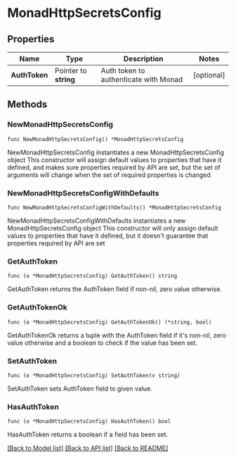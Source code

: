# MonadHttpSecretsConfig

## Properties

Name | Type | Description | Notes
------------ | ------------- | ------------- | -------------
**AuthToken** | Pointer to **string** | Auth token to authenticate with Monad | [optional] 

## Methods

### NewMonadHttpSecretsConfig

`func NewMonadHttpSecretsConfig() *MonadHttpSecretsConfig`

NewMonadHttpSecretsConfig instantiates a new MonadHttpSecretsConfig object
This constructor will assign default values to properties that have it defined,
and makes sure properties required by API are set, but the set of arguments
will change when the set of required properties is changed

### NewMonadHttpSecretsConfigWithDefaults

`func NewMonadHttpSecretsConfigWithDefaults() *MonadHttpSecretsConfig`

NewMonadHttpSecretsConfigWithDefaults instantiates a new MonadHttpSecretsConfig object
This constructor will only assign default values to properties that have it defined,
but it doesn't guarantee that properties required by API are set

### GetAuthToken

`func (o *MonadHttpSecretsConfig) GetAuthToken() string`

GetAuthToken returns the AuthToken field if non-nil, zero value otherwise.

### GetAuthTokenOk

`func (o *MonadHttpSecretsConfig) GetAuthTokenOk() (*string, bool)`

GetAuthTokenOk returns a tuple with the AuthToken field if it's non-nil, zero value otherwise
and a boolean to check if the value has been set.

### SetAuthToken

`func (o *MonadHttpSecretsConfig) SetAuthToken(v string)`

SetAuthToken sets AuthToken field to given value.

### HasAuthToken

`func (o *MonadHttpSecretsConfig) HasAuthToken() bool`

HasAuthToken returns a boolean if a field has been set.


[[Back to Model list]](../README.md#documentation-for-models) [[Back to API list]](../README.md#documentation-for-api-endpoints) [[Back to README]](../README.md)


